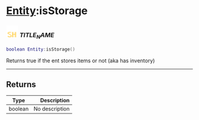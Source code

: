 # [Entity](../entity/README.md):isStorage

### <img src="../../.gitbook/assets/shared.png" width="32" height="32" /> $TITLE_NAME$

```lua
boolean Entity:isStorage()
```

Returns true if the ent stores items or not (aka has inventory)<br>

-----------------
## Returns

| Type   | Description |
| ------ | ----------: |
| boolean | No description |
